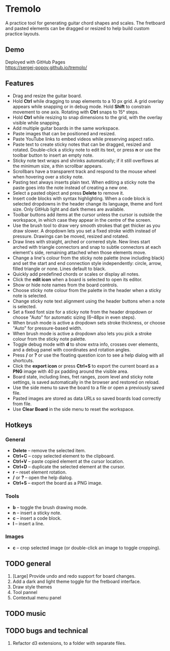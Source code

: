# Tremolo

A practice tool for generating guitar chord shapes and scales. The fretboard and pasted elements can be dragged or resized to help build custom practice layouts.

## Demo
Deployed with GitHub Pages  
https://sergej-popov.github.io/tremolo/

## Features
- Drag and resize the guitar board.
- Hold **Ctrl** while dragging to snap elements to a 10 px grid. A grid overlay appears while snapping or in debug mode. Hold **Shift** to constrain movement to one axis. Rotating with **Ctrl** snaps to 15° steps.
- Hold **Ctrl** while resizing to snap dimensions to the grid, with the overlay visible while snapping.
- Add multiple guitar boards in the same workspace.
- Paste images that can be positioned and resized.
- Paste YouTube links to embed videos while preserving aspect ratio.
- Paste text to create sticky notes that can be dragged, resized and rotated. Double-click a sticky note to edit its text, or press **n** or use the toolbar button to insert an empty note.
- Sticky note text wraps and shrinks automatically; if it still overflows at the minimum size, a thin scrollbar appears.
- Scrollbars have a transparent track and respond to the mouse wheel when hovering over a sticky note.
- Pasting text always inserts plain text. When editing a sticky note the paste goes into the note instead of creating a new one.
- Select a pasted object and press **Delete** to remove it.
- Insert code blocks with syntax highlighting. When a code block is selected dropdowns in the header change its language, theme and font size. Only GitHub light and dark themes are available.
- Toolbar buttons add items at the cursor unless the cursor is outside the workspace, in which case they appear in the centre of the screen.
- Use the brush tool to draw very smooth strokes that get thicker as you draw slower. A dropdown lets you set a fixed stroke width instead of pressure. Drawings can be moved, resized and rotated.
- Draw lines with straight, arched or cornered style. New lines start arched with triangle connectors and snap to subtle connectors at each element's side, remaining attached when those elements move.
- Change a line's colour from the sticky note palette (now including black) and set the start and end connection style independently: circle, arrow, filled triangle or none. Lines default to black.
- Quickly add predefined chords or scales or display all notes.
- Click the **edit icon** when a board is selected to open its editor.
- Show or hide note names from the board controls.
- Choose sticky note colour from the palette in the header when a sticky note is selected.
- Change sticky note text alignment using the header buttons when a note is selected.
- Set a fixed font size for a sticky note from the header dropdown or choose "Auto" for automatic sizing (6–48px in even steps).
- When brush mode is active a dropdown sets stroke thickness, or choose "Auto" for pressure-based width.
- When brush mode is active a dropdown also lets you pick a stroke colour from the sticky note palette.
- Toggle debug mode with **d** to show extra info, crosses over elements, and a debug panel with coordinates and rotation angles.
- Press **/** or **?** or use the floating question icon to see a help dialog with all shortcuts.
- Click the **export icon** or press **Ctrl+S** to export the current board as a **PNG** image with 40 px padding around the visible area.
- Board state, including lines, fret ranges, zoom level and sticky note settings, is saved automatically in the browser and restored on reload.
- Use the side menu to save the board to a file or open a previously saved file.
- Pasted images are stored as data URLs so saved boards load correctly from file.
- Use **Clear Board** in the side menu to reset the workspace.

## Hotkeys

### General
- **Delete** – remove the selected item.
- **Ctrl+C** – copy selected element to the clipboard.
- **Ctrl+V** – paste copied element at the cursor location.
- **Ctrl+D** – duplicate the selected element at the cursor.
- **r** – reset element rotation.
- **/** or **?** – open the help dialog.
- **Ctrl+S** – export the board as a PNG image.

### Tools
- **b** – toggle the brush drawing mode.
- **n** – insert a sticky note.
- **c** – insert a code block.
- **l** – insert a line.

### Images
- **c** – crop selected image (or double-click an image to toggle cropping).

## TODO general

1. [Large] Provide undo and redo support for board changes.
2. Add a dark and light theme toggle for the fretboard interface.
3. Draw style themes
4. Tool pannel
5. Contextual menu panel

## TODO music

## TODO bugs and technical

1. Refactor d3 extensions, to a folder with separate files.

